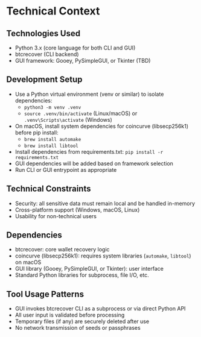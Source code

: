 # Technical Context

## Technologies Used
- Python 3.x (core language for both CLI and GUI)
- btcrecover (CLI backend)
- GUI framework: Gooey, PySimpleGUI, or Tkinter (TBD)

## Development Setup
- Use a Python virtual environment (venv or similar) to isolate dependencies:
  - `python3 -m venv .venv`
  - `source .venv/bin/activate` (Linux/macOS) or `.venv\Scripts\activate` (Windows)
- On macOS, install system dependencies for coincurve (libsecp256k1) before pip install:
  - `brew install automake`
  - `brew install libtool`
- Install dependencies from requirements.txt: `pip install -r requirements.txt`
- GUI dependencies will be added based on framework selection
- Run CLI or GUI entrypoint as appropriate

## Technical Constraints
- Security: all sensitive data must remain local and be handled in-memory
- Cross-platform support (Windows, macOS, Linux)
- Usability for non-technical users

## Dependencies
- btcrecover: core wallet recovery logic
- coincurve (libsecp256k1): requires system libraries (`automake`, `libtool`) on macOS
- GUI library (Gooey, PySimpleGUI, or Tkinter): user interface
- Standard Python libraries for subprocess, file I/O, etc.

## Tool Usage Patterns
- GUI invokes btcrecover CLI as a subprocess or via direct Python API
- All user input is validated before processing
- Temporary files (if any) are securely deleted after use
- No network transmission of seeds or passphrases
